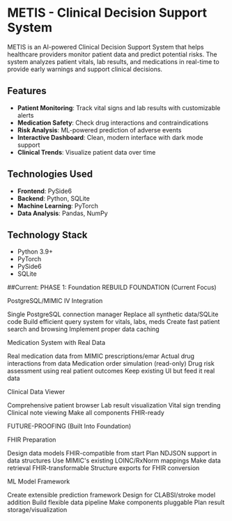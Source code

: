 # METIS - Clinical Decision Support System

METIS is an AI-powered Clinical Decision Support System that helps healthcare providers monitor patient data and predict potential risks. The system analyzes patient vitals, lab results, and medications in real-time to provide early warnings and support clinical decisions.

## Features

* **Patient Monitoring**: Track vital signs and lab results with customizable alerts
* **Medication Safety**: Check drug interactions and contraindications
* **Risk Analysis**: ML-powered prediction of adverse events
* **Interactive Dashboard**: Clean, modern interface with dark mode support
* **Clinical Trends**: Visualize patient data over time

## Technologies Used

* **Frontend**: PySide6
* **Backend**: Python, SQLite
* **Machine Learning**: PyTorch
* **Data Analysis**: Pandas, NumPy

## Technology Stack

* Python 3.9+
* PyTorch
* PySide6
* SQLite



##Current:
PHASE 1: Foundation
REBUILD FOUNDATION (Current Focus)

PostgreSQL/MIMIC IV Integration

Single PostgreSQL connection manager
Replace all synthetic data/SQLite code
Build efficient query system for vitals, labs, meds
Create fast patient search and browsing
Implement proper data caching


Medication System with Real Data

Real medication data from MIMIC prescriptions/emar
Actual drug interactions from data
Medication order simulation (read-only)
Drug risk assessment using real patient outcomes
Keep existing UI but feed it real data


Clinical Data Viewer

Comprehensive patient browser
Lab result visualization
Vital sign trending
Clinical note viewing
Make all components FHIR-ready



FUTURE-PROOFING (Built Into Foundation)

FHIR Preparation

Design data models FHIR-compatible from start
Plan NDJSON support in data structures
Use MIMIC's existing LOINC/RxNorm mappings
Make data retrieval FHIR-transformable
Structure exports for FHIR conversion


ML Model Framework

Create extensible prediction framework
Design for CLABSI/stroke model addition
Build flexible data pipeline
Make components pluggable
Plan result storage/visualization
